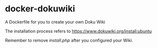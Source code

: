 docker-dokuwiki
===============

A Dockerfile for you to create your own Doku Wiki

The installation process refers to https://www.dokuwiki.org/install:ubuntu

Remember to remove *install.php* after you configured your Wiki.
